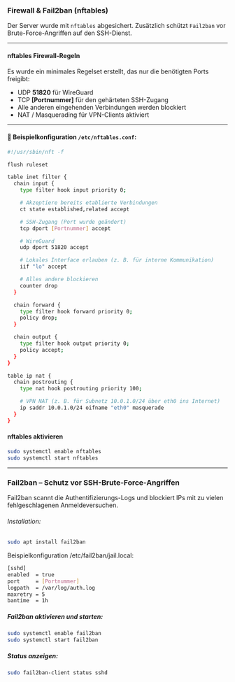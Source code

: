 ### Firewall & Fail2ban (nftables)

Der Server wurde mit `nftables` abgesichert. Zusätzlich schützt `Fail2ban` vor Brute-Force-Angriffen auf den SSH-Dienst.

---

#### nftables Firewall-Regeln

Es wurde ein minimales Regelset erstellt, das nur die benötigten Ports freigibt:

- UDP **51820** für WireGuard
- TCP **[Portnummer]** für den gehärteten SSH-Zugang
- Alle anderen eingehenden Verbindungen werden blockiert
- NAT / Masquerading für VPN-Clients aktiviert

---

#### 📄 Beispielkonfiguration `/etc/nftables.conf`:

```bash
#!/usr/sbin/nft -f

flush ruleset

table inet filter {
  chain input {
    type filter hook input priority 0;

    # Akzeptiere bereits etablierte Verbindungen
    ct state established,related accept

    # SSH-Zugang (Port wurde geändert)
    tcp dport [Portnummer] accept

    # WireGuard
    udp dport 51820 accept

    # Lokales Interface erlauben (z. B. für interne Kommunikation)
    iif "lo" accept

    # Alles andere blockieren
    counter drop
  }

  chain forward {
    type filter hook forward priority 0;
    policy drop;
  }

  chain output {
    type filter hook output priority 0;
    policy accept;
  }
}

table ip nat {
  chain postrouting {
    type nat hook postrouting priority 100;

    # VPN NAT (z. B. für Subnetz 10.0.1.0/24 über eth0 ins Internet)
    ip saddr 10.0.1.0/24 oifname "eth0" masquerade
  }
}
```

#### nftables aktivieren

```bash
sudo systemctl enable nftables
sudo systemctl start nftables
```

---

### Fail2ban – Schutz vor SSH-Brute-Force-Angriffen
Fail2ban scannt die Authentifizierungs-Logs und blockiert IPs mit zu vielen fehlgeschlagenen Anmeldeversuchen.

###### Installation:

```bash
sudo apt install fail2ban
```

Beispielkonfiguration /etc/fail2ban/jail.local:


```bash
[sshd]
enabled  = true
port     = [Portnummer]
logpath  = /var/log/auth.log
maxretry = 5
bantime  = 1h
```

##### Fail2ban aktivieren und starten:

```bash
sudo systemctl enable fail2ban
sudo systemctl start fail2ban
```

##### Status anzeigen:

```bash
sudo fail2ban-client status sshd
```
